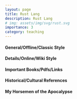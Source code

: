 ```yaml
---
layout: page
title: Rust Lang
description: Rust Lang
# img: assets/img/svg/rust.svg
importance: 3
category: teaching
---
```


#### General/Offline/Classic Style



#### Details/Online/Wiki Style


#### Important Books/Pdfs/Links


#### Historical/Cultural References


#### My Horsemen of the Apocalypse
